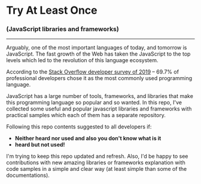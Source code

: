 # Try At Least Once
### (JavaScript libraries and frameworks)

------------
Arguably, one of the most important languages of today, and tomorrow is JavaScript. The fast growth of the Web has taken the JavaScript to the top levels which led to the revolution of this language ecosystem.

According to the [Stack Overflow developer survey of 2019](https://insights.stackoverflow.com/survey/2019#most-popular-technologies "Stack Overflow developer survey of 2019") – 69.7% of professional developers chose it as the most commonly used programming language. 

JavaScript has a large number of tools, frameworks, and libraries that make this programming language so popular and so wanted. In this repo, I've collected some useful and popular javascript libraries and frameworks with practical samples which each of them has a separate repository. 

Following this repo contents suggested to all developers if:
- **Neither heard nor used and also you don't know what is it**
- **heard but not used!**

I'm trying to keep this repo updated and refresh. Also, I'd be happy to see contributions with new amazing libraries or frameworks explanation with code samples in a simple and clear way (at least simple than some of the documentations).